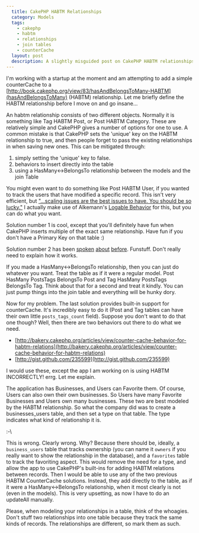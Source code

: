 ```yaml
---
  title: CakePHP HABTM Relationships
  category: Models
  tags:
    - cakephp
    - habtm
    - relationships
    - join tables
    - counterCache
  layout: post
  description: A slightly misguided post on CakePHP HABTM relationships
---
```


I'm working with a startup at the moment and am attempting to add a simple counterCache to a [http://book.cakephp.org/view/83/hasAndBelongsToMany-HABTM](hasAndBelongsToMany) (HABTM) relationship. Let me briefly define the HABTM relationship before I move on and go insane...

An habtm relationship consists of two different objects. Normally it is something like Tag HABTM Post, or Post HABTM Category. These are relatively simple and CakePHP gives a number of options for one to use. A common mistake is that CakePHP sets the 'unique' key on the HABTM relationship to true, and then people forget to pass the existing relationships in when saving new ones. This can be mitigated through:

1. simply setting the 'unique' key to false. 
2. behaviors to insert directly into the table
3. using a HasMany<->BelongsTo relationship between the models and the join Table

You might even want to do something like Post HABTM User, if you wanted to track the users that have modified a specific record. This isn't very efficient, but ["...scaling issues are the best issues to have. You should be so lucky."](http://carsonified.com/blog/carsonified/features/why-50-isnt-good-enough/) I actually make use of Alkemann's [Logable Behavior](http://github.com/alkemann/CakePHP-Assets/blob/master/models/behaviors/logable.php) for this, but you can do what you want.

Solution number 1 is cool, except that you'll definitely have fun when CakePHP inserts multiple of the exact same relationship. Have fun if you don't have a Primary Key on that table :)

Solution number 2 has been [spoken](http://bakery.cakephp.org/articles/view/add-delete-habtm-behavior) [about](http://stackoverflow.com/questions/1588318/cakephp-habtm-relationship-saving-data) [before](http://www.jamesfairhurst.co.uk/posts/view/full%5Fcakephp%5Fapplication%5Fpart%5F5/). Funstuff. Don't really need to explain how it works.

If you made a HasMany<->BelongsTo relationship, then you can just do whatever you want. Treat the table as if it were a regular model. Post HasMany PostsTags BelongsTo Post and Tag HasMany PostsTags BelongsTo Tag. Think about that for a second and treat it kindly. You can just pump things into the join table and everything will be hunky dory.

Now for my problem. The last solution provides built-in support for counterCache. It's incredibly easy to do it (Post and Tag tables can have their own little `posts_tags_count` field). Suppose you don't want to do that one though? Well, then there are two behaviors out there to do what we need.

- [http://bakery.cakephp.org/articles/view/counter-cache-behavior-for-habtm-relations](http://bakery.cakephp.org/articles/view/counter-cache-behavior-for-habtm-relations)
- [http://gist.github.com/235599](http://gist.github.com/235599)

I would use these, except the app I am working on is using HABTM INCORRECTLY! errg. Let me explain.

The application has Businesses, and Users can Favorite them. Of course, Users can also own their own businesses. So Users have many Favorite Businesses and Users own many businesses. These two are best modeled by the HABTM relationship. So what the company did was to create a businesses_users table, and then set a type on that table. The type indicates what kind of relationship it is.

:-\

This is wrong. Clearly wrong. Why? Because there should be, ideally, a `business_users` table that tracks ownership (you can name it `owners` if you really want to show the relationship in the database), and a `favorites` table to track the favoriting aspect. This would remove the need for a type, and allow the app to use CakePHP's built-ins for adding HABTM relations between records. Then I would be able to use any of the two previous HABTM CounterCache solutions. Instead, they add directly to the table, as if it were a HasMany<->BelongsTo relationship, when it most clearly is not (even in the models). This is very upsetting, as now I have to do an updateAll manually.

Please, when modeling your relationships in a table, think of the whoagies. Don't stuff two relationships into one table because they track the same kinds of records. The relationships are different, so mark them as such.
